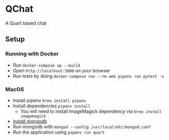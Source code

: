 # QChat

A Quart based chat

## Setup

### Running with Docker

- Run `docker-compose up --build`
- Open `http://localhost:5000` on your browser
- Run tests by doing `docker-compose run --rm web pipenv run pytest -s`

### MacOS

- Install pipenv `brew install pipenv`
- Install dependencies `pipenv install`
  - You will need to install ImageMagick dependency via `brew install imagemagick`
- [Install mongodb](https://docs.mongodb.com/manual/tutorial/install-mongodb-on-os-x/)
- Run mongodb with `mongod --config /usr/local/etc/mongod.conf`
- Run the application using `pipenv run quart`
